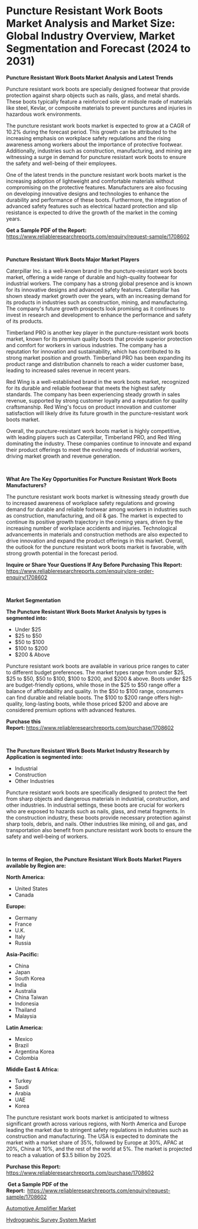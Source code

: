 <p><h1>Puncture Resistant Work Boots Market Analysis and Market Size: Global Industry Overview, Market Segmentation and Forecast (2024 to 2031)</h1></p><p><strong>Puncture Resistant Work Boots Market Analysis and Latest Trends</strong></p>
<p><p>Puncture resistant work boots are specially designed footwear that provide protection against sharp objects such as nails, glass, and metal shards. These boots typically feature a reinforced sole or midsole made of materials like steel, Kevlar, or composite materials to prevent punctures and injuries in hazardous work environments.</p><p>The puncture resistant work boots market is expected to grow at a CAGR of 10.2% during the forecast period. This growth can be attributed to the increasing emphasis on workplace safety regulations and the rising awareness among workers about the importance of protective footwear. Additionally, industries such as construction, manufacturing, and mining are witnessing a surge in demand for puncture resistant work boots to ensure the safety and well-being of their employees.</p><p>One of the latest trends in the puncture resistant work boots market is the increasing adoption of lightweight and comfortable materials without compromising on the protective features. Manufacturers are also focusing on developing innovative designs and technologies to enhance the durability and performance of these boots. Furthermore, the integration of advanced safety features such as electrical hazard protection and slip resistance is expected to drive the growth of the market in the coming years.</p></p>
<p><strong>Get a Sample PDF of the Report:&nbsp;</strong> <a href="https://www.reliableresearchreports.com/enquiry/request-sample/1708602">https://www.reliableresearchreports.com/enquiry/request-sample/1708602</a></p>
<p>&nbsp;</p>
<p><strong>Puncture Resistant Work Boots Major Market Players</strong></p>
<p><p>Caterpillar Inc. is a well-known brand in the puncture-resistant work boots market, offering a wide range of durable and high-quality footwear for industrial workers. The company has a strong global presence and is known for its innovative designs and advanced safety features. Caterpillar has shown steady market growth over the years, with an increasing demand for its products in industries such as construction, mining, and manufacturing. The company's future growth prospects look promising as it continues to invest in research and development to enhance the performance and safety of its products.</p><p>Timberland PRO is another key player in the puncture-resistant work boots market, known for its premium quality boots that provide superior protection and comfort for workers in various industries. The company has a reputation for innovation and sustainability, which has contributed to its strong market position and growth. Timberland PRO has been expanding its product range and distribution channels to reach a wider customer base, leading to increased sales revenue in recent years.</p><p>Red Wing is a well-established brand in the work boots market, recognized for its durable and reliable footwear that meets the highest safety standards. The company has been experiencing steady growth in sales revenue, supported by strong customer loyalty and a reputation for quality craftsmanship. Red Wing's focus on product innovation and customer satisfaction will likely drive its future growth in the puncture-resistant work boots market.</p><p>Overall, the puncture-resistant work boots market is highly competitive, with leading players such as Caterpillar, Timberland PRO, and Red Wing dominating the industry. These companies continue to innovate and expand their product offerings to meet the evolving needs of industrial workers, driving market growth and revenue generation.</p></p>
<p>&nbsp;</p>
<p><strong>What Are The Key Opportunities For Puncture Resistant Work Boots Manufacturers?</strong></p>
<p><p>The puncture resistant work boots market is witnessing steady growth due to increased awareness of workplace safety regulations and growing demand for durable and reliable footwear among workers in industries such as construction, manufacturing, and oil & gas. The market is expected to continue its positive growth trajectory in the coming years, driven by the increasing number of workplace accidents and injuries. Technological advancements in materials and construction methods are also expected to drive innovation and expand the product offerings in this market. Overall, the outlook for the puncture resistant work boots market is favorable, with strong growth potential in the forecast period.</p></p>
<p><strong>Inquire or Share Your Questions If Any Before Purchasing This Report:</strong> <a href="https://www.reliableresearchreports.com/enquiry/pre-order-enquiry/1708602">https://www.reliableresearchreports.com/enquiry/pre-order-enquiry/1708602</a></p>
<p>&nbsp;</p>
<p><strong>Market Segmentation</strong></p>
<p><strong>The Puncture Resistant Work Boots Market Analysis by types is segmented into:</strong></p>
<p><ul><li>Under $25</li><li>$25 to $50</li><li>$50 to $100</li><li>$100 to $200</li><li>$200 & Above</li></ul></p>
<p><p>Puncture resistant work boots are available in various price ranges to cater to different budget preferences. The market types range from under $25, $25 to $50, $50 to $100, $100 to $200, and $200 & above. Boots under $25 are budget-friendly options, while those in the $25 to $50 range offer a balance of affordability and quality. In the $50 to $100 range, consumers can find durable and reliable boots. The $100 to $200 range offers high-quality, long-lasting boots, while those priced $200 and above are considered premium options with advanced features.</p></p>
<p><strong>Purchase this Report:&nbsp;</strong><a href="https://www.reliableresearchreports.com/purchase/1708602">https://www.reliableresearchreports.com/purchase/1708602</a></p>
<p>&nbsp;</p>
<p><strong>The Puncture Resistant Work Boots Market Industry Research by Application is segmented into:</strong></p>
<p><ul><li>Industrial</li><li>Construction</li><li>Other Industries</li></ul></p>
<p><p>Puncture resistant work boots are specifically designed to protect the feet from sharp objects and dangerous materials in industrial, construction, and other industries. In industrial settings, these boots are crucial for workers who are exposed to hazards such as nails, glass, and metal fragments. In the construction industry, these boots provide necessary protection against sharp tools, debris, and nails. Other industries like mining, oil and gas, and transportation also benefit from puncture resistant work boots to ensure the safety and well-being of workers.</p></p>
<p>&nbsp;</p>
<p><strong>In terms of Region, the Puncture Resistant Work Boots Market Players available by Region are:</strong></p>
<p>
    <p> <strong> North America: </strong>
        <ul>
            <li>United States</li>
            <li>Canada</li>
        </ul>
        </p> 
    <p> <strong> Europe: </strong>
        <ul>
            <li>Germany</li>
            <li>France</li>
            <li>U.K.</li>
            <li>Italy</li>
            <li>Russia</li>
        </ul>
        </p> 
    <p> <strong> Asia-Pacific: </strong>
        <ul>
            <li>China</li>
            <li>Japan</li>
            <li>South Korea</li>
            <li>India</li>
            <li>Australia</li>
            <li>China Taiwan</li>
            <li>Indonesia</li>
            <li>Thailand</li>
            <li>Malaysia</li>
        </ul>
        </p> 
    <p> <strong> Latin America: </strong>
        <ul>
            <li>Mexico</li>
            <li>Brazil</li>
            <li>Argentina Korea</li>
            <li>Colombia</li>
        </ul>
        </p> 
    <p> <strong> Middle East & Africa: </strong>
        <ul>
            <li>Turkey</li>
            <li>Saudi</li>
            <li>Arabia</li>
            <li>UAE</li>
            <li>Korea</li>
        </ul>
    </p>
    </p>
<p><p>The puncture resistant work boots market is anticipated to witness significant growth across various regions, with North America and Europe leading the market due to stringent safety regulations in industries such as construction and manufacturing. The USA is expected to dominate the market with a market share of 35%, followed by Europe at 30%, APAC at 20%, China at 10%, and the rest of the world at 5%. The market is projected to reach a valuation of $3.5 billion by 2025.</p></p>
<p><strong>Purchase this Report: </strong><a href="https://www.reliableresearchreports.com/purchase/1708602">https://www.reliableresearchreports.com/purchase/1708602</a></p>
<p>&nbsp;<strong>Get a Sample PDF of the Report:&nbsp;&nbsp;</strong><a href="https://www.reliableresearchreports.com/enquiry/request-sample/1708602">https://www.reliableresearchreports.com/enquiry/request-sample/1708602</a></p>
<p><strong></strong></p>
<p><p><a href="https://silk-columnist-571.notion.site/Automotive-Amplifier-Market-Size-Market-Trends-and-Growth-Outlook-forecasted-for-period-from-2024--c6e2f9a7180e4d8ebf66e46ae9ce848e">Automotive Amplifier Market</a></p><p><a href="https://view.publitas.com/reportprime-1/hydrographic-survey-system-market-size-market-trends-and-growth-outlook-forecasted-for-period-from-2024-to-2031/">Hydrographic Survey System Market</a></p></p>
